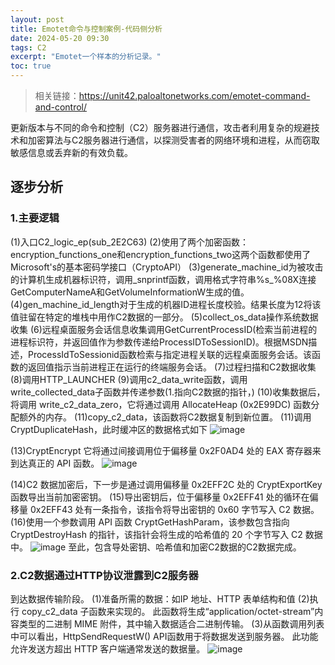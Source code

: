 ```yaml
---
layout: post
title: Emotet命令与控制案例-代码侧分析
date: 2024-05-20 09:30
tags: C2
excerpt: "Emotet一个样本的分析记录。"
toc: true
---
```


> 相关链接：https://unit42.paloaltonetworks.com/emotet-command-and-control/

更新版本与不同的命令和控制（C2）服务器进行通信，攻击者利用复杂的规避技术和加密算法与C2服务器进行通信，以探测受害者的网络环境和进程，从而窃取敏感信息或丢弃新的有效负载。  

## 逐步分析  

### 1.主要逻辑
(1)入口C2_logic_ep(sub_2E2C63)
(2)使用了两个加密函数：encryption_functions_one和encryption_functions_two这两个函数都使用了Microsoft's的基本密码学接口（CryptoAPI）
(3)generate_machine_id为被攻击的计算机生成机器标识符，调用_snprintf函数，调用格式字符串%s_%08X连接GetComputerNameA和GetVolumeInformationW生成的值。
(4)gen_machine_id_length对于生成的机器ID进程长度校验。结果长度为12将该值驻留在特定的堆栈中用作C2数据的一部分。
(5)collect_os_data操作系统数据收集
(6)远程桌面服务会话信息收集调用GetCurrentProcessID(检索当前进程的进程标识符，并返回值作为参数传递给ProcessIDToSessionID)。根据MSDN描述，ProcessIdToSessionid函数检索与指定进程关联的远程桌面服务会话。该函数的返回值指示当前进程正在运行的终端服务会话。
(7)过程扫描和C2数据收集
(8)调用HTTP_LAUNCHER
(9)调用c2_data_write函数，调用write_collected_data子函数并传递参数(1.指向C2数据的指针，)
(10)收集数据后，将调用 write_c2_data_zero，它将通过调用 AllocateHeap (0x2E99DC) 函数分配额外的内存。
(11)copy_c2_data，该函数将C2数据复制到新位置。
(11)调用CryptDuplicateHash，此时缓冲区的数据格式如下
![image](https://github.com/kyre0e/kyre0e.github.io/assets/169347540/ee500b92-89b5-4f84-a47a-a5497c13de2f)

(13)CryptEncrypt 它将通过间接调用位于偏移量 0x2F0AD4 处的 EAX 寄存器来到达真正的 API 函数。
![image](https://github.com/kyre0e/kyre0e.github.io/assets/169347540/115ecffc-fbd3-4fdb-8363-c0804272f0fb)

(14)C2 数据加密后，下一步是通过调用偏移量 0x2EFF2C 处的 CryptExportKey 函数导出当前加密密钥。
(15)导出密钥后，位于偏移量 0x2EFF41 处的循环在偏移量 0x2EFF43 处有一条指令，该指令将导出密钥的 0x60 字节写入 C2 数据。
(16)使用一个参数调用 API 函数 CryptGetHashParam，该参数包含指向 CryptDestroyHash 的指针，该指针会将生成的哈希值的 20 个字节写入 C2 数据中。
![image](https://github.com/kyre0e/kyre0e.github.io/assets/169347540/aa74ad29-2c6e-4585-83da-b668175efe52)
至此，包含导处密钥、哈希值和加密C2数据的C2数据完成。
### 2.C2数据通过HTTP协议泄露到C2服务器
到达数据传输阶段。
(1)准备所需的数据：如IP 地址、HTTP 表单结构和值
(2)执行 copy_c2_data 子函数来实现的。 此函数将生成“application/octet-stream”内容类型的二进制 MIME 附件，其中输入数据适合二进制传输。
(3)从函数调用列表中可以看出，HttpSendRequestW() API函数用于将数据发送到服务器。 此功能允许发送方超出 HTTP 客户端通常发送的数据量。
![image](https://github.com/kyre0e/kyre0e.github.io/assets/169347540/eb99b8f8-208c-4eeb-838a-6c17439e8a5c)
